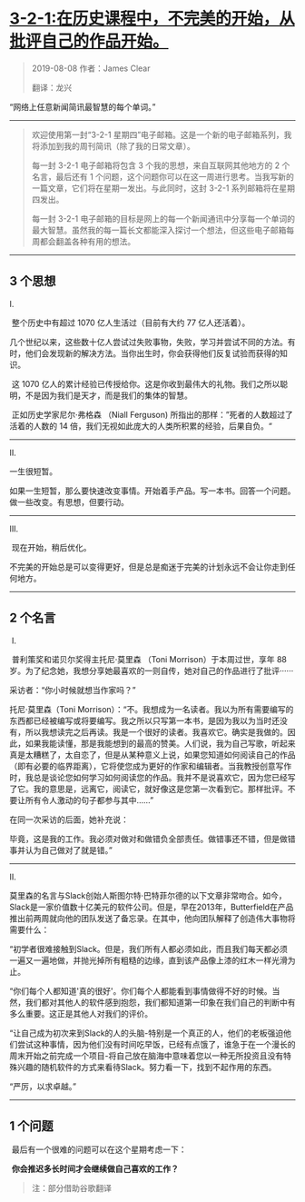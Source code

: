 # [3-2-1:在历史课程中，不完美的开始，从批评自己的作品开始。](https://jamesclear.com/3-2-1/august-8-2019)

> 2019-08-08 作者：James Clear
>
> 翻译：龙兴

“网络上任意新闻简讯最智慧的每个单词。”

---

>  欢迎使用第一封“3-2-1 星期四”电子邮箱。这是一个新的电子邮箱系列，我将添加到我的周刊简讯（除了我的日常文章）。
>
> 每一封 3-2-1 电子邮箱将包含 3 个我的思想，来自互联网其他地方的 2 个名言，最后还有 1 个问题，这个问题你可以在这一周进行思考。当我写新的一篇文章，它们将在星期一发出。与此同时，这封 3-2-1 系列邮箱将在星期四发出。
>
> 每一封 3-2-1 电子邮箱的目标是网上的每一个新闻通讯中分享每一个单词的最大智慧。虽然我的每一篇长文都能深入探讨一个想法，但这些电子邮箱每周都会翻盖各种有用的想法。

---

##  3 个思想

   Ⅰ. 

​       整个历史中有超过 1070 亿人生活过（目前有大约 77 亿人还活着）。

​       几个世纪以来，这些数十亿人尝试过失败事物，失败，学习并尝试不同的方法。有时，他们会发现新的解决方法。当你出生时，你会获得他们反复试验而获得的知识。

​      这 1070 亿人的累计经验已传授给你。这是你收到最伟大的礼物。我们之所以聪明，不是因为我们是天才，而是我们的集体的智慧。

​       正如历史学家尼尔·弗格森 （Niall Ferguson) 所指出的那样：”死者的人数超过了活着的人数的 14 倍，我们无视如此庞大的人类所积累的经验，后果自负。“

---

  Ⅱ. 

 一生很短暂。

 如果一生短暂，那么要快速改变事情。开始着手产品。写一本书。回答一个问题。做一些改变。有思想，但要行动。

---

   Ⅲ.

​     现在开始，稍后优化。

​    不完美的开始总是可以变得更好，但是总是痴迷于完美的计划永远不会让你走到任何地方。

---

## 2 个名言

​    Ⅰ. 

​    普利策奖和诺贝尔奖得主托尼·莫里森 （Toni Morrison）于本周过世，享年 88 岁。为了纪念她，我想分享她最喜欢的一则自传，她对自己的作品进行了批评······

  采访者：“你小时候就想当作家吗？”

  托尼·莫里森（Toni Morrison）：“不。我想成为一名读者。我以为所有需要编写的东西都已经被编写或将要编写。我之所以只写第一本书，是因为我以为当时还没有，所以我想读完之后再读。我是一个很好的读者。我喜欢它。确实是我做的。因此，如果我能读懂，那是我能想到的最高的赞美。人们说，我为自己写歌，听起来真是太糟糕了，太自恋了，但是从某种意义上说，如果您知道如何阅读自己的作品（即有必要的临界距离），它将使您成为更好的作家和编辑者。当我教授创意写作时，我总是谈论您如何学习如何阅读您的作品。我并不是说喜欢它，因为您已经写了它。我的意思是，远离它，阅读它，就好像这是您第一次看到它。那样批评。不要让所有令人激动的句子都参与其中……”

   在同一次采访的后面，她补充说：

   毕竟，这是我的工作。我必须对做对和做错负全部责任。做错事还不错，但是做错事并认为自己做对了就是错。”

---

  Ⅱ. 

  莫里森的名言与Slack创始人斯图尔特·巴特菲尔德的以下文章非常吻合。如今，Slack是一家价值数十亿美元的软件公司。但是，早在2013年，Butterfield在产品推出前两周就向他的团队发送了备忘录。在其中，他向团队解释了创造伟大事物将需要什么：

  “初学者很难接触到Slack。但是，我们所有人都必须如此，而且我们每天都必须一遍又一遍地做，并抛光掉所有粗糙的边缘，直到该产品像上漆的红木一样光滑为止。

  “你们每个人都知道'真的很好'。你们每个人都能看到事情做得不好的时候。当然，我们都对其他人的软件感到抱怨，我们都知道第一印象在我们自己的判断中有多么重要。这正是其他人对我们的评价。

   “让自己成为初次来到Slack的人的头脑-特别是一个真正的人，他们的老板强迫他们尝试这种事情，因为他们没有时间吃早饭，已经有点饿了，谁急于在一个漫长的周末开始之前完成一个项目-将自己放在脑海中意味着您以一种无所投资且没有特殊兴趣的随机软件的方式来看待Slack。努力看一下，找到不起作用的东西。

   “严厉，以求卓越。”

---

## 1 个问题

​    最后有一个很难的问题可以在这个星期考虑一下：

​    **你会推迟多长时间才会继续做自己喜欢的工作？**



> 注：部分借助谷歌翻译

